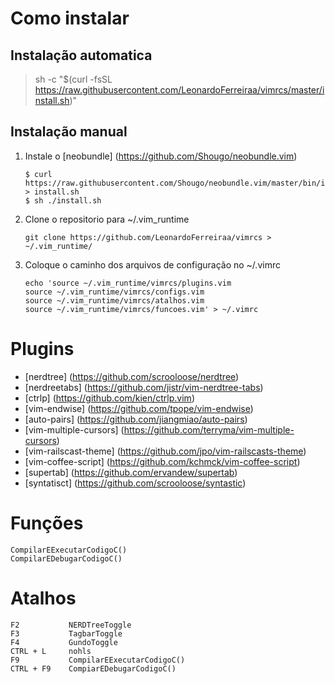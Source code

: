 # Como instalar
## Instalação automatica
> sh -c "$(curl -fsSL https://raw.githubusercontent.com/LeonardoFerreiraa/vimrcs/master/install.sh)"

## Instalação manual
1. Instale o [neobundle] (https://github.com/Shougo/neobundle.vim)

	```
  	$ curl https://raw.githubusercontent.com/Shougo/neobundle.vim/master/bin/install.sh > install.sh
	$ sh ./install.sh
	``` 
2. Clone o repositorio para ~/.vim\_runtime

	```
	git clone https://github.com/LeonardoFerreiraa/vimrcs > ~/.vim_runtime/
	```	
3. Coloque o caminho dos arquivos de configuração no ~/.vimrc

	```
	echo 'source ~/.vim_runtime/vimrcs/plugins.vim 
	source ~/.vim_runtime/vimrcs/configs.vim
	source ~/.vim_runtime/vimrcs/atalhos.vim 
	source ~/.vim_runtime/vimrcs/funcoes.vim' > ~/.vimrc
	```
	
# Plugins

- [nerdtree] (https://github.com/scrooloose/nerdtree)
- [nerdreetabs] (https://github.com/jistr/vim-nerdtree-tabs)
- [ctrlp] (https://github.com/kien/ctrlp.vim)
- [vim-endwise] (https://github.com/tpope/vim-endwise)
- [auto-pairs] (https://github.com/jiangmiao/auto-pairs)
- [vim-multiple-cursors] (https://github.com/terryma/vim-multiple-cursors)
- [vim-railscast-theme] (https://github.com/jpo/vim-railscasts-theme)
- [vim-coffee-script] (https://github.com/kchmck/vim-coffee-script)
- [supertab] (https://github.com/ervandew/supertab)
- [syntatisct] (https://github.com/scrooloose/syntastic)

# Funções
```
CompilarEExecutarCodigoC()
CompilarEDebugarCodigoC()
```
# Atalhos
```
F2           NERDTreeToggle           
F3           TagbarToggle
F4           GundoToggle              
CTRL + L     nohls
F9           CompilarEExecutarCodigoC()
CTRL + F9    CompiarEDebugarCodigoC()
```
